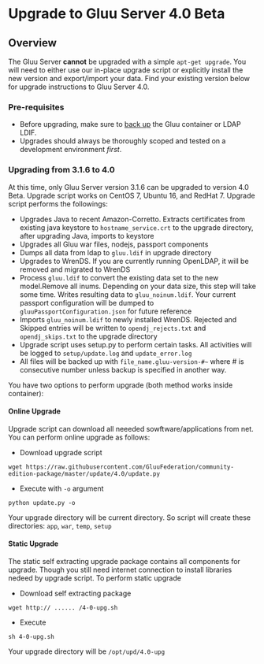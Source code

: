 # Upgrade to Gluu Server 4.0 Beta

## Overview
The Gluu Server **cannot** be upgraded with a simple `apt-get upgrade`. You will need to either use our in-place upgrade script or explicitly install the new version and export/import your data. Find your existing version below for upgrade instructions to Gluu Server 4.0. 

### Pre-requisites

- Before upgrading, make sure to [back up](../operation/backup.md) the Gluu container or LDAP LDIF. 
- Upgrades should always be thoroughly scoped and tested on a development environment *first*.

### Upgrading from 3.1.6 to 4.0

At this time, only Gluu Server version 3.1.6 can be upgraded to version 4.0 Beta. Upgrade script works on
CentOS 7, Ubuntu 16, and RedHat 7. Upgrade script performs the followings:
- Upgrades Java to recent Amazon-Corretto. Extracts certificates from existing java keystore to `hostname_service.crt` to the upgrade directory, after upgrading Java, imports to keystore
- Upgrades all Gluu war files, nodejs, passport components
- Dumps all data from ldap to `gluu.ldif` in upgrade directory
- Upgrades to WrenDS. If you are currently running OpenLDAP, it will be removed and migrated to WrenDS
- Process `gluu.ldif` to convert the existing data set to the new model.Remove all inums. Depending on your data
size, this step will take some time. Writes resulting data to `gluu_noinum.ldif`. Your current passport configuration
will be dumped to `gluuPassportConfiguration.json` for future reference
- Imports `gluu_noinum.ldif` to newly installed WrenDS. Rejected and Skipped entries will be written to 
`opendj_rejects.txt` and `opendj_skips.txt` to the upgrade directory
- Upgrade script uses setup.py to perform certain tasks. All activities will be logged to `setup/update.log` and
`update_error.log`
- All files will be backed up with `file_name.gluu-version-#~` where # is consecutive number unless backup is specified in
another way.

You have two options to perform upgrade (both method works inside container):

#### Online Upgrade
Upgrade script can download all neeeded sowftware/applications from net. You can perform online upgrade as follows:

* Download upgrade script
```
wget https://raw.githubusercontent.com/GluuFederation/community-edition-package/master/update/4.0/update.py
```
* Execute with `-o` argument
```
python update.py -o
```
Your upgrade directory will be current directory. So script will create these directories: `app`, `war`, `temp`, `setup`

#### Static Upgrade
The static self extracting upgrade package contains all components for upgrade. Though you still need internet connection to install libraries nedeed by upgrade script. To perform static upgrade

* Download self extracting package
```
wget http:// ...... /4-0-upg.sh
```

* Execute
```
sh 4-0-upg.sh
```
Your upgrade directory will be `/opt/upd/4.0-upg`
